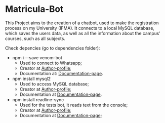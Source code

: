 # Matricula-Bot
This Project aims to the creation of a chatbot, used to make the registration process on my University (IFMA).
It connects to a local MySQL database, which saves the users data, as well as all the information about the campus' courses, such as all subjects.

Check depencies (go to dependencies folder):
- npm i --save venom-bot
  - Used to connect to Whatsapp; 
  - Creator at [Author-profile](https://github.com/orkestral);
  - Documentation at: [Documentation-page](https://orkestral.github.io/venom/index.html).
- npm install mysql2
  - Used to access MySQL database; 
  - Creator at [Author-profile](https://github.com/anseki);
  - Documentation at [Documentation-page](https://github.com/sidorares/node-mysql2).
- npm install readline-sync
  - Used for the tests bot, it reads text from the console;
  - Creator at [Author-profile](https://github.com/sidorares); 
  - Documentation at [Documentation-page](https://github.com/anseki/readline-sync);  

